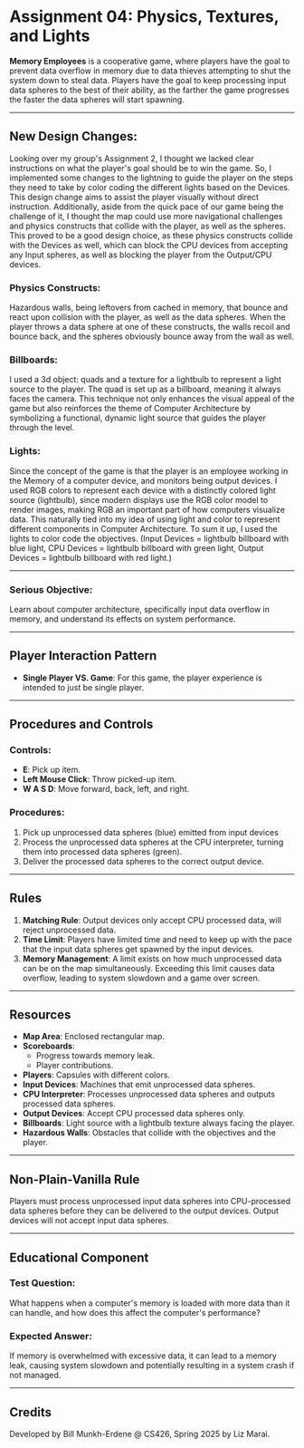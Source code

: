 # Assignment 04: Physics, Textures, and Lights

**Memory Employees** is a cooperative game, where players have the goal to prevent data overflow in memory due to data thieves attempting to shut the system down to steal data. Players have the goal to keep processing input data spheres to the best of their ability, as the farther the game progresses the faster the data spheres will start spawning. 

---
## New Design Changes:
Looking over my group's Assignment 2, I thought we lacked clear instructions on what the player's goal should be to win the game. So, I implemented some changes to the lightning to guide the player on the steps they need to take by color coding the different lights based on the Devices. This design change aims to assist the player visually without direct instruction. Additionally, aside from the quick pace of our game being the challenge of it, I thought the map could use more navigational challenges and physics constructs that collide with the player, as well as the spheres. This proved to be a good design choice, as these physics constructs collide with the Devices as well, which can block the CPU devices from accepting any Input spheres, as well as blocking the player from the Output/CPU devices.

### Physics Constructs:
Hazardous walls, being leftovers from cached in memory, that bounce and react upon collision with the player, as well as the data spheres. When the player throws a data sphere at one of these constructs, the walls recoil and bounce back, and the spheres obviously bounce away from the wall as well.

### Billboards:
I used a 3d object: quads and a texture for a lightbulb to represent a light source to the player. The quad is set up as a billboard, meaning it always faces the camera. This technique not only enhances the visual appeal of the game but also reinforces the theme of Computer Architecture by symbolizing a functional, dynamic light source that guides the player through the level.

### Lights:
Since the concept of the game is that the player is an employee working in the Memory of a computer device, and monitors being output devices. I used RGB colors to represent each device with a distinctly colored light source (lightbulb), since modern displays use the RGB color model to render images, making RGB an important part of how computers visualize data. This naturally tied into my idea of using light and color to represent different components in Computer Architecture. To sum it up, I used the lights to color code the objectives. (Input Devices = lightbulb billboard with blue light, CPU Devices = lightbulb billboard with green light, Output Devices = lightbulb billboard with red light.)

---

### Serious Objective:
Learn about computer architecture, specifically input data overflow in memory, and understand its effects on system performance.

---

## Player Interaction Pattern
- **Single Player VS. Game**: For this game, the player experience is intended to just be single player.
  
---

## Procedures and Controls

### Controls:
- **E**: Pick up item.
- **Left Mouse Click**: Throw picked-up item.
- **W A S D**: Move forward, back, left, and right.

### Procedures:
1. Pick up unprocessed data spheres (blue) emitted from input devices
2. Process the unprocessed data spheres at the CPU interpreter, turning them into processed data spheres (green).
3. Deliver the processed data spheres to the correct output device.

---

## Rules
1. **Matching Rule**: Output devices only accept CPU processed data, will reject unprocessed data.
2. **Time Limit**: Players have limited time and need to keep up with the pace that the input data spheres get spawned by the input devices.
3. **Memory Management**: A limit exists on how much unprocessed data can be on the map simultaneously. Exceeding this limit causes data overflow, leading to system slowdown and a game over screen.

---

## Resources
- **Map Area**: Enclosed rectangular map.
- **Scoreboards**: 
  - Progress towards memory leak.
  - Player contributions.
- **Players**: Capsules with different colors.
- **Input Devices**: Machines that emit unprocessed data spheres.
- **CPU Interpreter**: Processes unprocessed data spheres and outputs processed data spheres.
- **Output Devices**: Accept CPU processed data spheres only.
- **Billboards**: Light source with a lightbulb texture always facing the player.
- **Hazardous Walls**: Obstacles that collide with the objectives and the player.

---

## Non-Plain-Vanilla Rule
Players must process unprocessed input data spheres into CPU-processed data spheres before they can be delivered to the output devices. Output devices will not accept input data spheres.

---

## Educational Component

### Test Question:
What happens when a computer's memory is loaded with more data than it can handle, and how does this affect the computer's performance?

### Expected Answer:
If memory is overwhelmed with excessive data, it can lead to a memory leak, causing system slowdown and potentially resulting in a system crash if not managed.

---



## Credits
Developed by Bill Munkh-Erdene @ CS426, Spring 2025 by Liz Marai.
